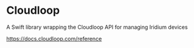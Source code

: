 # Cloudloop
A Swift library wrapping the Cloudloop API for managing Iridium devices

https://docs.cloudloop.com/reference
